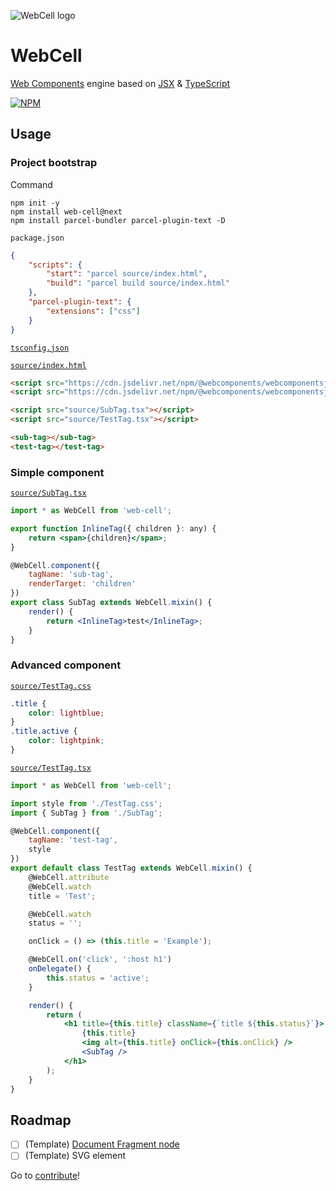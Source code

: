 ![WebCell logo](https://web-cell.dev/image/WebCell-0.png)

# WebCell

[Web Components][1] engine based on [JSX][2] & [TypeScript][3]

[![NPM](https://nodei.co/npm/web-cell.png?downloads=true&downloadRank=true&stars=true)][4]

## Usage

### Project bootstrap

Command

```shell
npm init -y
npm install web-cell@next
npm install parcel-bundler parcel-plugin-text -D
```

`package.json`

```json
{
    "scripts": {
        "start": "parcel source/index.html",
        "build": "parcel build source/index.html"
    },
    "parcel-plugin-text": {
        "extensions": ["css"]
    }
}
```

[`tsconfig.json`](./tsconfig.json)

[`source/index.html`](test/index.html)

```html
<script src="https://cdn.jsdelivr.net/npm/@webcomponents/webcomponentsjs@2.2.10/webcomponents-bundle.min.js"></script>
<script src="https://cdn.jsdelivr.net/npm/@webcomponents/webcomponentsjs@2.2.10/custom-elements-es5-adapter.js"></script>

<script src="source/SubTag.tsx"></script>
<script src="source/TestTag.tsx"></script>

<sub-tag></sub-tag>
<test-tag></test-tag>
```

### Simple component

[`source/SubTag.tsx`](test/source/SubTag.tsx)

```jsx
import * as WebCell from 'web-cell';

export function InlineTag({ children }: any) {
    return <span>{children}</span>;
}

@WebCell.component({
    tagName: 'sub-tag',
    renderTarget: 'children'
})
export class SubTag extends WebCell.mixin() {
    render() {
        return <InlineTag>test</InlineTag>;
    }
}
```

### Advanced component

[`source/TestTag.css`](test/source/TestTag.css)

```css
.title {
    color: lightblue;
}
.title.active {
    color: lightpink;
}
```

[`source/TestTag.tsx`](test/source/TestTag.tsx)

```jsx
import * as WebCell from 'web-cell';

import style from './TestTag.css';
import { SubTag } from './SubTag';

@WebCell.component({
    tagName: 'test-tag',
    style
})
export default class TestTag extends WebCell.mixin() {
    @WebCell.attribute
    @WebCell.watch
    title = 'Test';

    @WebCell.watch
    status = '';

    onClick = () => (this.title = 'Example');

    @WebCell.on('click', ':host h1')
    onDelegate() {
        this.status = 'active';
    }

    render() {
        return (
            <h1 title={this.title} className={`title ${this.status}`}>
                {this.title}
                <img alt={this.title} onClick={this.onClick} />
                <SubTag />
            </h1>
        );
    }
}
```

## Roadmap

-   [ ] (Template) [Document Fragment node][5]
-   [ ] (Template) SVG element

Go to [contribute](./Contributing.md)!

[1]: https://www.webcomponents.org/
[2]: https://facebook.github.io/jsx/
[3]: https://www.typescriptlang.org
[4]: https://nodei.co/npm/web-cell/
[5]: https://github.com/Microsoft/TypeScript/issues/20469
